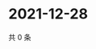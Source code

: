 # 2021-12-28

共 0 条

<!-- BEGIN WEIBO -->
<!-- 最后更新时间 Tue Dec 28 2021 07:11:54 GMT+0800 (China Standard Time) -->

<!-- END WEIBO -->
